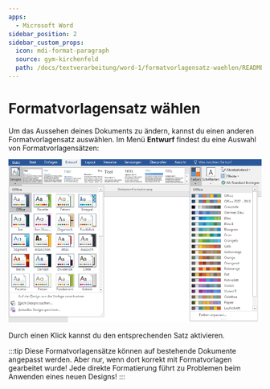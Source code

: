 ```yaml
---
apps:
  - Microsoft Word
sidebar_position: 2
sidebar_custom_props:
  icon: mdi-format-paragraph
  source: gym-kirchenfeld
  path: /docs/textverarbeitung/word-1/formatvorlagensatz-waehlen/README.md
---
```


# Formatvorlagensatz wählen



Um das Aussehen deines Dokuments zu ändern, kannst du einen anderen Formatvorlagensatz auswählen. Im Menü __Entwurf__ findest du eine Auswahl von Formatvorlagensätzen:

![Formatvorlagensätze (Designs) und Farbvariationen](./formatvorlagensatz.png)

Durch einen Klick kannst du den entsprechenden Satz aktivieren.

:::tip
Diese Formatvorlagensätze können auf bestehende Dokumente angepasst werden. Aber nur, wenn dort korrekt mit Formatvorlagen gearbeitet wurde! Jede direkte Formatierung führt zu Problemen beim Anwenden eines neuen Designs!
:::
